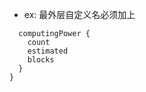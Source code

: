 + ex: 最外层自定义名必须加上

```query getComputingPower{
  computingPower {
    count
    estimated
    blocks
  }
}
```

